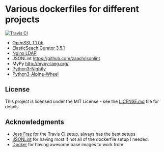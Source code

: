 # Various dockerfiles for different projects

[![Travis CI](https://travis-ci.org/wallies/dockerfiles.svg?branch=master)](https://travis-ci.org/wallies/dockerfiles)

- [OpenSSL 1.1.0b](openssl/README.md)
- [ElasticSeach Curator 3.5.1](elasticsearch-curator/README.md)
- [Nginx LDAP](nginx-ldap/README.md)
- JSONLint https://github.com/zaach/jsonlint
- MyPy http://mypy-lang.org/
- [Python3-Nightly](python-nightly/README.md)
- [Python3-Alpine-Wheel](python3-alpine-wheel/README.md)


## License

This project is licensed under the MIT License - see the [LICENSE.md](LICENSE.md) file for details

## Acknowledgments

* [Jess Fraz](https://github.com/jessfraz) for the Travis CI setup, always has the best setups
* [JSONLint](https://github.com/zaach/jsonlint) for having most if not all of the dockerfile setup I needed.
* [Docker](https://github.com/docker-library/python/) for having awesome base images to work from
